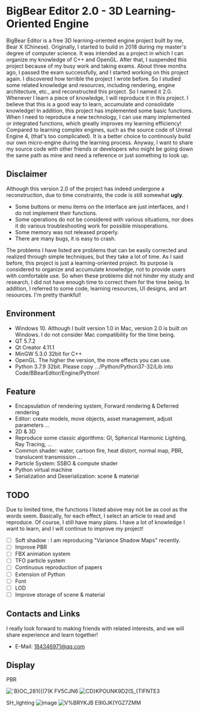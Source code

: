 # BigBear Editor 2.0 - 3D Learning-Oriented Engine
BigBear Editor is a free 3D learning-oriented engine project built by me, Bear X (Chinese). Originally, I started to build in 2018 during my master's degree of computer science. It was intended as a project in which I can organize my knowledge of C++ and OpenGL. After that, I suspended this project because of my busy work and taking exams. About three months ago, I passed the exam successfully, and I started working on this project again. I discovered how terrible the project I wrote before. So I studied some related knowledge and resources, including rendering, engine architecture, etc., and reconstructed this project. So I named it 2.0. Whenever I learn a piece of knowledge, I will reproduce it in this project. I believe that this is a good way to learn, accumulate and consolidate knowledge! In addition, this project has implemented some basic functions. When I need to reproduce a new technology, I can use many implemented or integrated functions, which greatly improves my learning efficiency! Compared to learning complex engines, such as the source code of Unreal Engine 4, (that's too complicated). It is a better choice to continously build our own micro-engine during the learning process. Anyway, I want to share my source code with other friends or developers who might be going down the same path as mine and need a reference or just something to look up.
## Disclaimer
Although this version 2.0 of the project has indeed undergone a reconstruction, due to time constraints, the code is still somewhat **ugly**.
* Some buttons or menu items on the interface are just interfaces, and I do not implement their functions.
* Some operations do not be considered with various situations, nor does it do various troubleshooting work for possible misoperations.
* Some memory was not released properly.
* There are many bugs, it is easy to crash.

The problems I have listed are problems that can be easily corrected and realized through simple techniques, but they take a lot of time. As I said before, this project is just a learning-oriented project. Its purpose is considered to organize and accumulate knowledge, not to provide users with comfortable use. So when these problems did not hinder my study and research, I did not have enough time to correct them for the time being.
In addition, I referred to some code, learning resources, UI designs, and art resources. I'm pretty thankful!
## Environment
* Windows 10. Although I built version 1.0 in Mac, version 2.0 is built on Windows. I do not consider Mac compatibility for the time being.
* QT 5.7.2
* Qt Creator 4.11.1
* MinGW 5.3.0 32bit for C++
* OpenGL. The higher the version, the more effects you can use.
* Python 3.7.9 32bit. Please copy .../Python/Python37-32/Lib into Code/BBearEditor/Engine/Python!
## Feature
* Encapsulation of rendering system, Forward rendering & Deferred rendering
* Editor: create models, move objects, asset management, adjust parameters ...
* 2D & 3D
* Reproduce some classic algorithms: GI, Spherical Harmonic Lighting, Ray Tracing, ...
* Common shader: water, cartoon fire, heat distort, normal map, PBR, translucent transmission ...
* Particle System: SSBO & compute shader
* Python virtual machine
* Serialization and Deserialization: scene & material
## TODO
Due to limited time, the functions I listed above may not be as cool as the words seem. Basically, for each effect, I select an article to read and reproduce. Of course, I still have many plans. I have a lot of knowledge I want to learn, and I will continue to improve my project!
- [ ] Soft shadow : I am reproducing "Variance Shadow Maps" recently.
- [ ] Improve PBR
- [ ] FBX animation system
- [ ] TFO particle system
- [ ] Continuous reproduction of papers
- [ ] Extension of Python
- [ ] Font
- [ ] LOD
- [ ] Improve storage of scene & material 
## Contacts and Links
I really look forward to making friends with related interests, and we will share experience and learn together!
* E-Mail: 184346971@qq.com
## Display
PBR

![`B)OC_281{{(7(K FV5CJN6](https://user-images.githubusercontent.com/31690363/131146674-08715915-90ef-4b62-aead-2cd973261e00.png)
![CD}KPOUNK9D2(S_{TIFNTE3](https://user-images.githubusercontent.com/31690363/131149330-4a244459-9d51-4af8-8a71-f83309ad4f43.png)

SH_lighting
![image](https://user-images.githubusercontent.com/31690363/128983508-344a9bbb-99dc-4ebf-af64-c9daea820d98.png)
![V%BRYKJB E9I0JK(YGZ7ZMM](https://user-images.githubusercontent.com/31690363/130344475-acf28e7e-d0a0-4c86-860f-ce25d081b559.png)
